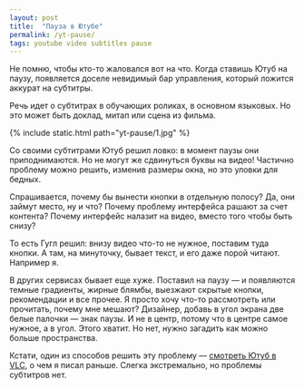 ```yaml
---
layout: post
title:  "Пауза в Ютубе"
permalink: /yt-pause/
tags: youtube video subtitles pause
---
```


Не помню, чтобы кто-то жаловался вот на что. Когда ставишь Ютуб на паузу,
появляется доселе невидимый бар управления, который ложится аккурат на субтитры.

Речь идет о субтитрах в обучающих роликах, в основном языковых. Но это может
быть доклад, митап или сцена из фильма.

{% include static.html path="yt-pause/1.jpg" %}

Со своими субтитрами Ютуб решил ловко: в момент паузы они приподнимаются. Но не
могут же сдвинуться буквы на видео! Частично проблему можно решить, изменив
размеры окна, но это уловки для бедных.

Спрашивается, почему бы вынести кнопки в отдельную полосу? Да, они займут место,
ну и что? Почему проблему интерфейса рашают за счет контента? Почему интерфейс
налазит на видео, вместо того чтобы быть снизу?

То есть Гугл решил: внизу видео что-то не нужное, поставим туда кнопки. А там,
на минуточку, бывает текст, и его даже порой читают. Например я.

В других сервисах бывает еще хуже. Поставил на паузу — и появляются темные
градиенты, жирные блямбы, выезжают скрытые кнопки, рекомендации и все прочее. Я
просто хочу что-то рассмотреть или прочитать, почему мне мешают? Дизайнер,
добавь в угол экрана две белые палочки — знак паузы. И не в центр, потому что в
центре самое нужное, а в угол. Этого хватит. Но нет, нужно загадить как можно
больше пространства.

[vlc]: /youtube-desktop/

Кстати, один из способов решить эту проблему — [смотреть Ютуб в VLC][vlc], о чем
я писал раньше. Слегка экстремально, но проблемы субтитров нет.
